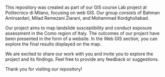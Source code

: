 This repository was created as part of our GIS course Lab project at Politecnico di Milano, focusing on web GIS. Our group consists of Bahman Amirsardari, Milad Remezani Ziarani, and Mohammad Kordgholiabad.

Our project aims to map landslide susceptibility and conduct exposure assessment in the Como region of Italy. The outcomes of our project have been presented in the form of a website. In the Web GIS section, you can explore the final results displayed on the map.

We are excited to share our work with you and invite you to explore the project and its findings. Feel free to provide any feedback or suggestions.

Thank you for visiting our repository!
